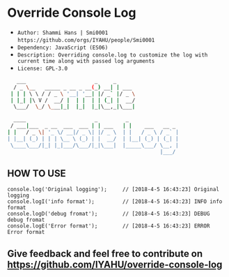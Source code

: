  # Override Console Log
- `Author: Shammi Hans | Smi0001` `https://github.com/orgs/IYAHU/people/Smi0001`
- `Dependency: JavaScript (ES06)`
- `Description: Overriding console.log to customize the log with current time along with passed log arguments`
- `License: GPL-3.0`
 ```sh
    ___                      _     _       
   / _ \__   _____ _ __ _ __(_) __| | ___  
  | | | \ \ / / _ \ '__| '__| |/ _` |/ _ \
  | |_| |\ V /  __/ |  | |  | | (_| |  __/
   \___/  \_/ \___|_|  |_|  |_|\__,_|\___|  

   ____                      _         _                
  / ___|___  _ __  ___  ___ | | ___   | |    ___   __ _
 | |   / _ \| '_ \/ __|/ _ \| |/ _ \  | |   / _ \ / _` |
 | |__| (_) | | | \__ \ (_) | |  __/  | |__| (_) | (_| |
  \____\___/|_| |_|___/\___/|_|\___|  |_____\___/ \__, |
                                                  |___/

 ```

## HOW TO USE
```
console.log('Original logging');     // [2018-4-5 16:43:23] Original logging
console.logI('info format');         // [2018-4-5 16:43:23] INFO info format
console.logD('debug fromat');        // [2018-4-5 16:43:23] DEBUG debug fromat
console.logE('Error format');        // [2018-4-5 16:43:23] ERROR Error format
```
## Give feedback and feel free to contribute on https://github.com/IYAHU/override-console-log
